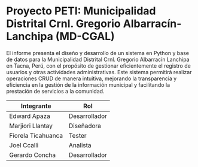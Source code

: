 # Proyecto PETI: Municipalidad Distrital Crnl. Gregorio Albarracín­ Lanchipa (MD-CGAL)

El informe presenta el diseño y desarrollo de un sistema en Python y
base de datos para la Municipalidad Distrital Crnl. Gregorio Albarracín Lanchipa
en Tacna, Perú, con el propósito de gestionar eficientemente el registro de usuarios
y otras actividades administrativas. Este sistema permitirá realizar operaciones
CRUD de manera intuitiva, mejorando la transparencia y eficiencia en la gestión
de la información municipal y facilitando la prestación de servicios a la comunidad.


| Integrante        | Rol             |
|-------------------|-----------------|
| Edward Apaza        | Desarrollador   |
| Marjiori Llantay       | Diseñadora    |
| Fiorela Ticahuanca      | Tester          |
| Joel Ccalli    | Analista        |
| Gerardo Concha    | Desarrollador        |
